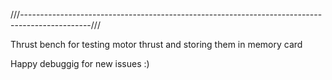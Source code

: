 ///-----------------------------------------------------------------------------------------------///

Thrust bench for testing motor thrust and storing them in memory card

Happy debuggig for new issues :)
